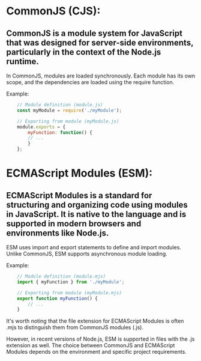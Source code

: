 # CommonJS (CJS):

## CommonJS is a module system for JavaScript that was designed for server-side environments, particularly in the context of the Node.js runtime.

In CommonJS, modules are loaded synchronously. Each module has its own scope, and the dependencies are loaded using the require function.

Example:

```Javascript
    // Module definition (module.js)
    const myModule = require('./myModule');

    // Exporting from module (myModule.js)
    module.exports = {
        myFunction: function() {
        // ...
        }
    };
```

# ECMAScript Modules (ESM):

## ECMAScript Modules is a standard for structuring and organizing code using modules in JavaScript. It is native to the language and is supported in modern browsers and environments like Node.js.

ESM uses import and export statements to define and import modules. Unlike CommonJS, ESM supports asynchronous module loading.

Example:

```Javascript
    // Module definition (module.mjs)
    import { myFunction } from './myModule';

    // Exporting from module (myModule.mjs)
    export function myFunction() {
        // ...
    }
```

It's worth noting that the file extension for ECMAScript Modules is often .mjs to distinguish them from CommonJS modules (.js). 

However, in recent versions of Node.js, ESM is supported in files with the .js extension as well. The choice between CommonJS and ECMAScript Modules depends on the environment and specific project requirements.
